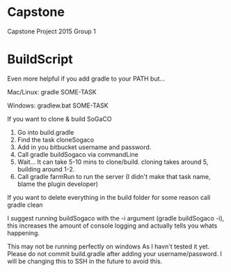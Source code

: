# Capstone
Capstone Project 2015 Group 1

# BuildScript
Even more helpful if you add gradle to your PATH but...

Mac/Linux: gradle SOME-TASK

Windows: gradlew.bat SOME-TASK

If you want to clone & build SoGaCO
1. Go into build.gradle
2. Find the task cloneSogaco
3. Add in you bitbucket username and password.
4. Call gradle buildSogaco via commandLine
5. Wait... It can take 5-10 mins to clone/build. cloning takes around 5, building around 1-2.
7. Call gradle farmRun to run the server (I didn't make that task name, blame the plugin developer)

If you want to delete everything in the build folder for some reason call gradle clean

I suggest running buildSogaco with the -i argument (gradle buildSogaco -i),
this increases the amount of console logging and actually tells you whats happening.

This may not be running perfectly on windows As I havn't tested it yet. Please do not commit build.gradle after adding your username/password. I will be changing this to SSH in the future to avoid this.
